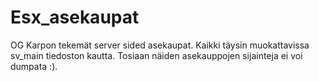 # Esx_asekaupat
OG Karpon tekemät server sided asekaupat. Kaikki täysin muokattavissa sv_main tiedoston kautta. Tosiaan näiden asekauppojen sijainteja ei voi dumpata :).
